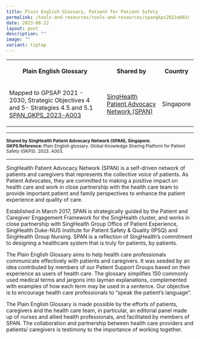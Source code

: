 ```yaml
---
title: Plain English Glossary, Patient for Patient Safety
permalink: /tools-and-resources/tools-and-resources/spangkps2023a003/
date: 2023-08-22
layout: post
description: ""
image: ""
variant: tiptap
---
```

<table>
<tbody>
<tr>
<th rowspan="1" colspan="1">
<p>Plain English Glossary</p>
</th>
<th rowspan="1" colspan="1">
<p>Shared by</p>
</th>
<th rowspan="1" colspan="1">
<p>Country</p>
</th>
</tr>
<tr>
<td rowspan="1" colspan="1">
<p>Mapped to GPSAP 2021 - 2030, Strategic Objectives 4 and 5- Strategies
4.5 and 5.1
<br><a href="/files/span_gkps_2023-a003.pdf" rel="noopener noreferrer nofollow" target="_blank">SPAN_GKPS_2023-A003</a>
</p>
</td>
<td rowspan="1" colspan="1">
<p><a href="https://www.singhealthdukenus.com.sg/ipsq/singhealth-patient-advocacy-network" rel="noopener noreferrer nofollow" target="_blank">SingHealth Patient Advocacy Network (SPAN)</a>
</p>
</td>
<td rowspan="1" colspan="1">
<p>Singapore</p>
</td>
</tr>
</tbody>
</table>
<hr>
<p><strong><sub>Shared by SingHealth Patient Advocacy Network (SPAN), Singapore. </sub></strong>
<br><strong><sub>GKPS Reference: </sub></strong><sub>Plain English glossary. Global Knowledge Sharing Platform for Patient Safety (GKPS). 2023. A003.</sub>
</p>
<hr>
<p>SingHealth Patient Advocacy Network (SPAN) is a self-driven network of
patients and caregivers that represents the collective voice of patients.
As Patient Advocates, they are committed to making a positive impact on
health care and work in close partnership with the health care team to
provide important patient and family perspectives to enhance the patient
experience and quality of care.</p>
<p>Established in March 2017, SPAN is strategically guided by the Patient
and Caregiver Engagement Framework for the SingHealth cluster, and works
in close partnership with SingHealth Group Office of Patient Experience,
SingHealth Duke-NUS Institute for Patient Safety &amp; Quality (IPSQ) and
SingHealth Group Nursing. SPAN is a reflection of SingHealth’s commitment
to designing a healthcare system that is truly for patients, by patients.</p>
<p>The Plain English Glossary aims to help health care professionals communicate
effectively with patients and caregivers. It was seeded by an idea contributed
by members of our Patient Support Groups based on their experience as users
of health care. The glossary simplifies 150 commonly used medical terms
and jargons into layman explanations, complemented with examples of how
each term may be used in a sentence. Our objective is to encourage health
care professionals to “speak the patient’s language”.</p>
<p>The Plain English Glossary is made possible by the efforts of patients,
caregivers and the health care team, in particular, an editorial panel
made up of nurses and allied health professionals, and facilitated by members
of SPAN. The collaboration and partnership between health care providers
and patients/ caregivers is testimony to the importance of working together.</p>